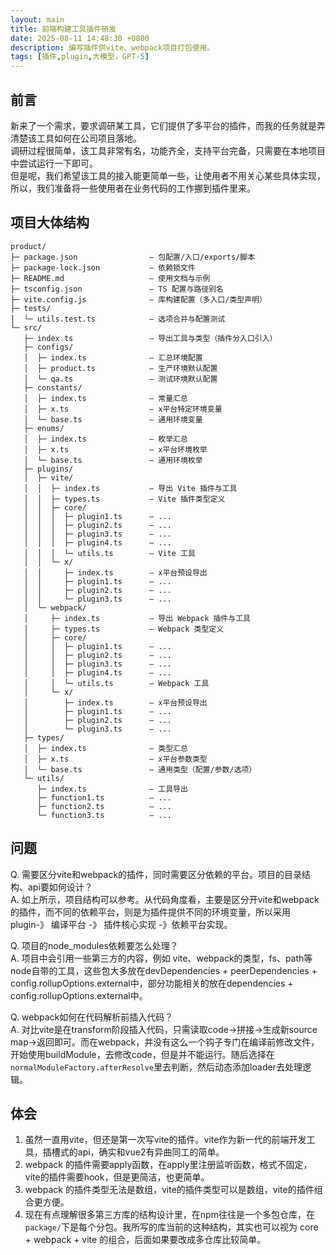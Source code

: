 ```yaml
---
layout: main
title: 前端构建工具插件研发
date: 2025-08-11 14:48:30 +0800
description: 编写插件供vite、webpack项目打包使用。
tags: [插件,plugin,大模型，GPT-5]
---
```


## 前言
新来了一个需求，要求调研某工具，它们提供了多平台的插件，而我的任务就是弄清楚该工具如何在公司项目落地。  
调研过程很简单，该工具非常有名，功能齐全，支持平台完备，只需要在本地项目中尝试运行一下即可。  
但是呢，我们希望该工具的接入能更简单一些，让使用者不用关心某些具体实现，所以，我们准备将一些使用者在业务代码的工作挪到插件里来。  

## 项目大体结构
```
product/
├─ package.json                — 包配置/入口/exports/脚本
├─ package-lock.json           — 依赖锁文件
├─ README.md                   — 使用文档与示例
├─ tsconfig.json               — TS 配置与路径别名
├─ vite.config.js              — 库构建配置（多入口/类型声明）
├─ tests/
│  └─ utils.test.ts            — 选项合并与配置测试
└─ src/
   ├─ index.ts                 — 导出工具与类型（插件分入口引入）
   ├─ configs/
   │  ├─ index.ts              — 汇总环境配置
   │  ├─ product.ts            — 生产环境默认配置
   │  └─ qa.ts                 — 测试环境默认配置
   ├─ constants/
   │  ├─ index.ts              — 常量汇总
   │  ├─ x.ts                  — x平台特定环境变量
   │  └─ base.ts               — 通用环境变量
   ├─ enums/
   │  ├─ index.ts              — 枚举汇总
   │  ├─ x.ts                  — x平台环境枚举
   │  └─ base.ts               — 通用环境枚举
   ├─ plugins/
   │  ├─ vite/
   │  │  ├─ index.ts           — 导出 Vite 插件与工具
   │  │  ├─ types.ts           — Vite 插件类型定义
   │  │  ├─ core/
   │  │  │  ├─ plugin1.ts      — ...
   │  │  │  ├─ plugin2.ts      — ...
   │  │  │  ├─ plugin3.ts      — ...
   │  │  │  ├─ plugin4.ts      — ...
   │  │  │  └─ utils.ts        — Vite 工具
   │  │  └─ x/
   │  │     ├─ index.ts        — x平台预设导出
   │  │     ├─ plugin1.ts      — ...
   │  │     ├─ plugin2.ts      — ...
   │  │     └─ plugin3.ts      — ...
   │  └─ webpack/
   │     ├─ index.ts           — 导出 Webpack 插件与工具
   │     ├─ types.ts           — Webpack 类型定义
   │     ├─ core/
   │     │  ├─ plugin1.ts      — ...
   │     │  ├─ plugin2.ts      — ...
   │     │  ├─ plugin3.ts      — ...
   │     │  ├─ plugin4.ts      — ...
   │     │  └─ utils.ts        — Webpack 工具
   │     └─ x/
   │        ├─ index.ts        — x平台预设导出
   │        ├─ plugin1.ts      — ...
   │        ├─ plugin2.ts      — ...
   │        └─ plugin3.ts      — ...
   ├─ types/
   │  ├─ index.ts              — 类型汇总
   │  ├─ x.ts                  — x平台参数类型
   │  └─ base.ts               — 通用类型（配置/参数/选项）
   └─ utils/
      ├─ index.ts              — 工具导出
      ├─ function1.ts          — ...
      ├─ function2.ts          — ...
      └─ function3.ts          — ...
```

## 问题
Q. 需要区分vite和webpack的插件，同时需要区分依赖的平台。项目的目录结构、api要如何设计？  
A. 如上所示，项目结构可以参考。从代码角度看，主要是区分开vite和webpack的插件，而不同的依赖平台，则是为插件提供不同的环境变量，所以采用 plugin-》 编译平台 -》 插件核心实现 -》依赖平台实现。

Q. 项目的node_modules依赖要怎么处理？    
A. 项目中会引用一些第三方的内容，例如 vite、webpack的类型，fs、path等node自带的工具，这些包大多放在devDependencies + peerDependencies + config.rollupOptions.external中，部分功能相关的放在dependencies + config.rollupOptions.external中。  

Q. webpack如何在代码解析前插入代码？    
A. 对比vite是在transform阶段插入代码，只需读取code->拼接->生成新source map->返回即可。而在webpack，并没有这么一个钩子专门在编译前修改文件，开始使用buildModule，去修改code，但是并不能运行。随后选择在`normalModuleFactory.afterResolve`里去判断，然后动态添加loader去处理逻辑。

## 体会
1. 虽然一直用vite，但还是第一次写vite的插件。vite作为新一代的前端开发工具，插槽式的api，确实和vue2有异曲同工的简单。
2. webpack 的插件需要apply函数，在apply里注册监听函数，格式不固定，vite的插件需要hook，但是更简洁，也更简单。
3. webpack 的插件类型无法是数组，vite的插件类型可以是数组，vite的插件组合更方便。
4. 现在有点理解很多第三方库的结构设计里，在npm往往是一个多包仓库，在`package/`下是每个分包。我所写的库当前的这种结构，其实也可以视为 core + webpack + vite 的组合，后面如果要改成多仓库比较简单。